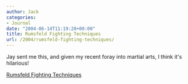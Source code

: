 ```yaml
---
author: Jack
categories:
- Journal
date: "2004-06-14T11:19:20+00:00"
title: Rumsfeld Fighting Techniques
url: /2004/rumsfeld-fighting-techniques/
---
```


Jay sent me this, and given my recent foray into martial arts, I think it's hilarious!

[Rumsfeld Fighting Techniques][1]

 [1]: http://poe-news.com/features.php?feat=31845